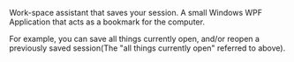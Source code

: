 Work-space assistant that saves your session. A small Windows WPF Application that acts as a bookmark for the computer.

For example, you can save all things currently open, and/or reopen a previously saved
session(The "all things currently open" referred to above).

